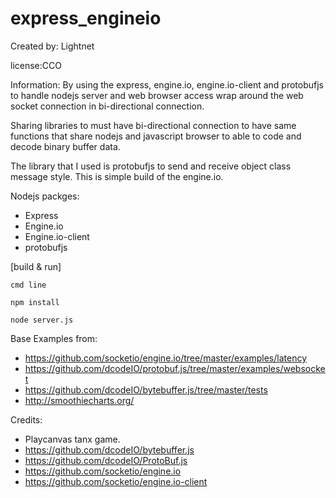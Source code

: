 # express_engineio

 Created by: Lightnet

 license:CCO

  Information:
By using the express, engine.io, engine.io-client
and protobufjs to handle nodejs server and web
browser access wrap around the web socket connection
in bi-directional connection.

Sharing libraries to must have bi-directional
connection to have same functions that share nodejs
and javascript browser to able to code and decode
binary buffer data.

The library that I used is protobufjs to send and
receive object class message style. This is simple
build of the engine.io.

 Nodejs packges:
  * Express
  * Engine.io
  * Engine.io-client
  * protobufjs

[build & run]
```
cmd line

npm install

node server.js
```

 Base Examples from:
  * https://github.com/socketio/engine.io/tree/master/examples/latency
  * https://github.com/dcodeIO/protobuf.js/tree/master/examples/websocket
  * https://github.com/dcodeIO/bytebuffer.js/tree/master/tests
  * http://smoothiecharts.org/

Credits:
 * Playcanvas tanx game.
 * https://github.com/dcodeIO/bytebuffer.js
 * https://github.com/dcodeIO/ProtoBuf.js
 * https://github.com/socketio/engine.io
 * https://github.com/socketio/engine.io-client

